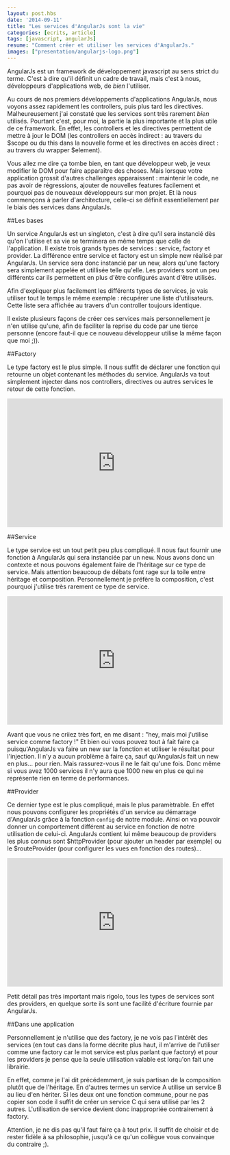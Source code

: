 ```yaml
---
layout: post.hbs
date: '2014-09-11'
title: "Les services d'AngularJs sont la vie"
categories: [ecrits, article]
tags: [javascript, angularJs]
resume: "Comment créer et utiliser les services d'AngularJs."
images: ["presentation/angularjs-logo.png"]
---
```

AngularJs est un framework de développement javascript au sens strict du terme. C'est à dire qu'il définit un cadre de travail, mais c'est à nous, développeurs d'applications web, de <i>bien</i> l'utiliser.

Au cours de nos premiers développements d'applications AngularJs, nous voyons assez rapidement les controllers, puis plus tard les directives. Malheureusement j'ai constaté que les services sont très rarement <i>bien</i> utilisés. Pourtant c'est, pour moi, la partie la plus importante et la plus utile de ce framework. En effet, les controllers et les directives permettent de mettre à jour le DOM (les controllers en accès indirect : au travers du $scope ou du this dans la nouvelle forme et les directives en accès direct : au travers du wrapper $element).

Vous allez me dire ça tombe bien, en tant que développeur web, je veux modifier le DOM pour faire apparaître des choses. Mais lorsque votre application grossit d'autres challenges apparaissent : maintenir le code, ne pas avoir de régressions, ajouter de nouvelles features facilement et pourquoi pas de nouveaux développeurs sur mon projet. Et là nous commençons à parler d'architecture, celle-ci se définit essentiellement par le biais des services dans AngularJs.

##Les bases

Un service AngularJs est un singleton, c'est à dire qu'il sera instancié dès qu'on l'utilise et sa vie se terminera en même temps que celle de l'application. Il existe trois grands types de services : service, factory et provider. La différence entre service et factory est un simple new réalisé par AngularJs. Un service sera donc instancié par un new, alors qu'une factory sera simplement appelée et utillisée telle qu'elle. Les providers sont un peu différents car ils permettent en plus d'être configurés avant d'être utilisés.

Afin d'expliquer plus facilement les différents types de services, je vais utiliser tout le temps le même exemple : récupérer une liste d'utilisateurs. Cette liste sera affichée au travers d'un controller toujours identique.

Il existe plusieurs façons de créer ces services mais personnellement je n'en utilise qu'une, afin de faciliter la reprise du code par une tierce personne (encore faut-il que ce nouveau développeur utilise la même façon que moi ;)).

##Factory

Le type factory est le plus simple. Il nous suffit de déclarer une fonction qui retourne un objet contenant les méthodes du service. AngularJs va tout simplement injecter dans nos controllers, directives ou autres services le retour de cette fonction.

<iframe width="100%" height="300" src="http://jsfiddle.net/manland/hq4v7ayp/embedded/js,result" allowfullscreen="allowfullscreen" frameborder="0"></iframe>

##Service

Le type service est un tout petit peu plus compliqué. Il nous faut fournir une fonction à AngularJs qui sera instanciée par un new. Nous avons donc un contexte et nous pouvons également faire de l'héritage sur ce type de service. Mais attention beaucoup de débats font rage sur la toile entre héritage et composition. Personnellement je préfère la composition, c'est pourquoi j'utilise très rarement ce type de service.

<iframe width="100%" height="300" src="http://jsfiddle.net/manland/Lm77a17r/embedded/js,result" allowfullscreen="allowfullscreen" frameborder="0"></iframe></iframe>

Avant que vous ne criiez très fort, en me disant : "hey, mais moi j'utilise service comme factory !" Et bien oui vous pouvez tout à fait faire ça puisqu'AngularJs va faire un new sur la fonction et utiliser le résultat pour l'injection. Il n'y a aucun problème à faire ça, sauf qu'AngularJs fait un new en plus... pour rien. Mais rassurez-vous il ne le fait qu'une fois. Donc même si vous avez 1000 services il n'y aura que 1000 new en plus ce qui ne représente rien en terme de performances.

##Provider

Ce dernier type est le plus compliqué, mais le plus paramètrable. En effet nous pouvons configurer les propriétés d'un service au démarrage d'AngularJs grâce à la fonction `config` de notre module. Ainsi on va pouvoir donner un comportement différent au service en fonction de notre utilisation de celui-ci. AngularJs contient lui même beaucoup de providers les plus connus sont $httpProvider (pour ajouter un header par exemple) ou le $routeProvider (pour configurer les vues en fonction des routes)...

<iframe width="100%" height="300" src="http://jsfiddle.net/manland/bjy2kacq/embedded/js,result" allowfullscreen="allowfullscreen" frameborder="0"></iframe>

Petit détail pas très important mais rigolo, tous les types de services sont des providers, en quelque sorte ils sont une facilité d'écriture fournie par AngularJs.

##Dans une application

Personnellement je n'utilise que des factory, je ne vois pas l'intérêt des services (en tout cas dans la forme décrite plus haut, il m'arrive de l'utiliser comme une factory car le mot service est plus parlant que factory) et pour les  providers je pense que la seule utilisation valable est lorqu'on fait une librairie.

En effet, comme je l'ai dit précédemment, je suis partisan de la composition plutôt que de l'héritage. En d'autres termes un service A utilise un service B au lieu d'en hériter. Si les deux ont une fonction commune, pour ne pas copier son code il suffit de créer un service C qui sera utilisé par les 2 autres. L'utilisation de service devient donc inappropriée contrairement à factory.

Attention, je ne dis pas qu'il faut faire ça à tout prix. Il suffit de choisir et de rester fidèle à sa philosophie, jusqu'à ce qu'un collègue vous convainque du contraire ;).
